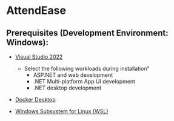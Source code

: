 # AttendEase

## Prerequisites (Development Environment: Windows):

* [Visual Studio 2022](https://visualstudio.microsoft.com/)
  * Select the following workloads during installation"
    * ASP.NET and web development
    * .NET Multi-platform App UI development
    * .NET desktop development

* [Docker Desktop](https://www.docker.com/products/docker-desktop/)

* [Windows Subsystem for Linux (WSL)](https://learn.microsoft.com/en-us/windows/wsl/install)
